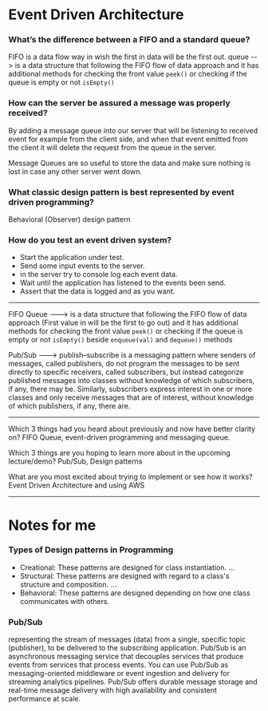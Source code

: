 # Event Driven Architecture


### What’s the difference between a FIFO and a standard queue?
FIFO is a data flow way in wish the first in data will be the first out.
queue --> is a data structure that following the FIFO flow of data approach and it has additional methods for checking the front value `peek()` or checking if the queue is empty or not `isEmpty()`

### How can the server be assured a message was properly received?
By adding a message queue into our server that will be listening to received event for example from the client side, and when that event emitted from the client it will delete the request from the queue in the server.

Message Queues are so useful to store the data and make sure nothing is lost in case any other server went down.



### What classic design pattern is best represented by event driven programming?
Behavioral (Observer) design pattern

### How do you test an event driven system?

- Start the application under test.
- Send some input events to the server.
- in the server try to console log each event data.
- Wait until the application has listened to the events been send.
- Assert that the data is logged and as you want.


-----------------------------------------------------



FIFO Queue  ---> is a data structure that following the FIFO flow of data approach (First value in will be the first to go out) and it has additional methods for checking the front value `peek()` or checking if the queue is empty or not `isEmpty()` beside `enqueue(val)` and `dequeue()` methods

Pub/Sub --->  publish–subscribe is a messaging pattern where senders of messages, called publishers, do not program the messages to be sent directly to specific receivers, called subscribers, but instead categorize published messages into classes without knowledge of which subscribers, if any, there may be. Similarly, subscribers express interest in one or more classes and only receive messages that are of interest, without knowledge of which publishers, if any, there are.


------------------------------------------------


Which 3 things had you heard about previously and now have better clarity on?
FIFO Queue, event-driven programming and messaging queue.

Which 3 things are you hoping to learn more about in the upcoming lecture/demo?
Pub/Sub, Design patterns 

What are you most excited about trying to implement or see how it works?
Event Driven Architecture and using AWS 



-----------------------------

# Notes for me 

### Types of Design patterns in Programming

- Creational: These patterns are designed for class instantiation. ...
- Structural: These patterns are designed with regard to a class's structure and composition. ...
- Behavioral: These patterns are designed depending on how one class communicates with others.


### Pub/Sub
representing the stream of messages (data) from a single, specific topic (publisher), to be delivered to the subscribing application.
Pub/Sub is an asynchronous messaging service that decouples services that produce events from services that process events.
You can use Pub/Sub as messaging-oriented middleware or event ingestion and delivery for streaming analytics pipelines.
Pub/Sub offers durable message storage and real-time message delivery with high availability and consistent performance at scale.